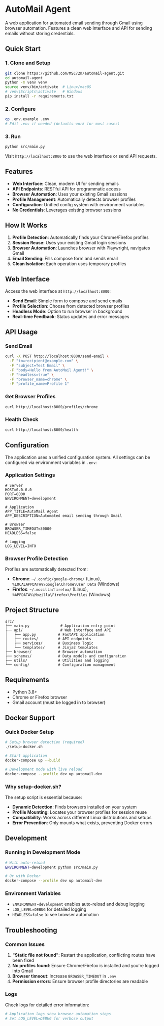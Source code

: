# AutoMail Agent

A web application for automated email sending through Gmail using browser automation. Features a clean web interface and API for sending emails without storing credentials.

## Quick Start

### 1. Clone and Setup
```bash
git clone https://github.com/MSC72m/automail-agent.git
cd automail-agent
python -m venv venv
source venv/bin/activate  # Linux/macOS
# venv\Scripts\activate   # Windows
pip install -r requirements.txt
```

### 2. Configure
```bash
cp .env.example .env
# Edit .env if needed (defaults work for most cases)
```

### 3. Run
```bash
python src/main.py
```

Visit `http://localhost:8000` to use the web interface or send API requests.

## Features

- **Web Interface**: Clean, modern UI for sending emails
- **API Endpoints**: RESTful API for programmatic access
- **Browser Automation**: Uses your existing Gmail sessions
- **Profile Management**: Automatically detects browser profiles
- **Configuration**: Unified config system with environment variables
- **No Credentials**: Leverages existing browser sessions

## How It Works

1. **Profile Detection**: Automatically finds your Chrome/Firefox profiles
2. **Session Reuse**: Uses your existing Gmail login sessions
3. **Browser Automation**: Launches browser with Playwright, navigates Gmail
4. **Email Sending**: Fills compose form and sends email
5. **Clean Isolation**: Each operation uses temporary profiles

## Web Interface

Access the web interface at `http://localhost:8000`:

- **Send Email**: Simple form to compose and send emails
- **Profile Selection**: Choose from detected browser profiles
- **Headless Mode**: Option to run browser in background
- **Real-time Feedback**: Status updates and error messages

## API Usage

### Send Email
```bash
curl -X POST http://localhost:8000/send-email \
  -F "to=recipient@example.com" \
  -F "subject=Test Email" \
  -F "body=Hello from AutoMail Agent!" \
  -F "headless=true" \
  -F "browser_name=chrome" \
  -F "profile_name=Profile 1"
```

### Get Browser Profiles
```bash
curl http://localhost:8000/profiles/chrome
```

### Health Check
```bash
curl http://localhost:8000/health
```

## Configuration

The application uses a unified configuration system. All settings can be configured via environment variables in `.env`:

### Application Settings
```env
# Server
HOST=0.0.0.0
PORT=8000
ENVIRONMENT=development

# Application
APP_TITLE=AutoMail Agent
APP_DESCRIPTION=Automated email sending through Gmail

# Browser
BROWSER_TIMEOUT=30000
HEADLESS=false

# Logging
LOG_LEVEL=INFO
```

### Browser Profile Detection

Profiles are automatically detected from:
- **Chrome**: `~/.config/google-chrome/` (Linux), `%LOCALAPPDATA%\Google\Chrome\User Data` (Windows)
- **Firefox**: `~/.mozilla/firefox/` (Linux), `%APPDATA%\Mozilla\Firefox\Profiles` (Windows)

## Project Structure

```
src/
├── main.py              # Application entry point
├── api/                 # Web interface and API
│   ├── app.py          # FastAPI application
│   ├── routes/         # API endpoints
│   ├── services/       # Business logic
│   └── templates/      # Jinja2 templates
├── browser/            # Browser automation
├── schemas/            # Data models and configuration
├── utils/              # Utilities and logging
└── config/             # Configuration management
```

## Requirements

- Python 3.8+
- Chrome or Firefox browser
- Gmail account (must be logged in to browser)

## Docker Support

### Quick Docker Setup
```bash
# Setup browser detection (required)
./setup-docker.sh

# Start application
docker-compose up --build

# Development mode with live reload
docker-compose --profile dev up automail-dev
```

### Why setup-docker.sh?

The setup script is essential because:
- **Dynamic Detection**: Finds browsers installed on your system
- **Profile Mounting**: Locates your browser profiles for session reuse
- **Compatibility**: Works across different Linux distributions and setups
- **Error Prevention**: Only mounts what exists, preventing Docker errors

## Development

### Running in Development Mode
```bash
# With auto-reload
ENVIRONMENT=development python src/main.py

# Or with Docker
docker-compose --profile dev up automail-dev
```

### Environment Variables
- `ENVIRONMENT=development` enables auto-reload and debug logging
- `LOG_LEVEL=DEBUG` for detailed logging
- `HEADLESS=false` to see browser automation

## Troubleshooting

### Common Issues

1. **"Static file not found"**: Restart the application, conflicting routes have been fixed
2. **No profiles found**: Ensure Chrome/Firefox is installed and you're logged into Gmail
3. **Browser timeout**: Increase `BROWSER_TIMEOUT` in `.env`
4. **Permission errors**: Ensure browser profile directories are readable

### Logs

Check logs for detailed error information:
```bash
# Application logs show browser automation steps
# Set LOG_LEVEL=DEBUG for verbose output
```

